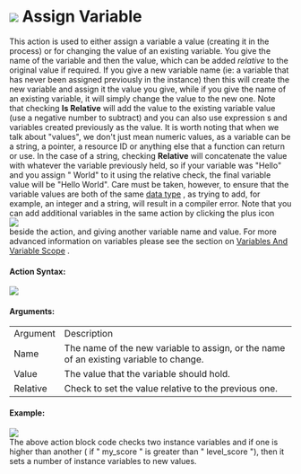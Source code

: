 #  ![](https://gms.magecorn.com/Manual/assets/Images/Scripting_Reference/Drag_And_Drop/Reference/Common/i_Common_Assign_Var.png) Assign Variable

This action is used to either assign a variable a value (creating it in
the process) or for changing the value of an existing variable. You give
the name of the variable and then the value, which can be added
*relative* to the original value if required. If you give a new variable
name (ie: a variable that has never been assigned previously in the
instance) then this will create the new variable and assign it the value
you give, while if you give the name of an existing variable, it will
simply change the value to the new one. Note that checking **Is
Relative** will add the value to the existing variable value (use a
negative number to subtract) and you can also use expression s and
variables created previously as the value. It is worth noting that when
we talk about "values", we don't just mean numeric values, as a variable
can be a string, a pointer, a resource ID or anything else that a
function can return or use. In the case of a string, checking
**Relative** will concatenate the value with whatever the variable
previously held, so if your variable was "Hello" and you assign " World"
to it using the relative check, the final variable value will be "Hello
World". Care must be taken, however, to ensure that the variable values
are both of the same [data
type](../../../GameMaker_Language/GML_Overview/Data_Types) , as
trying to add, for example, an integer and a string, will result in a
compiler error. Note that you can add additional variables in the same
action by clicking the plus icon  
![](https://gms.magecorn.com/Manual/assets/Images/Scripting_Reference/Drag_And_Drop/Reference/Icon_Expand_Arguments.png)  
beside the action, and giving another variable name and value. For more
advanced information on variables please see the section on [Variables
And Variable
Scope](../../../GameMaker_Language/GML_Overview/Variables_And_Variable_Scope)
.

#### Action Syntax:

  
![](https://gms.magecorn.com/Manual/assets/Images/Scripting_Reference/Drag_And_Drop/Reference/Common/a_Common_Assign_Var.png)  

#### Arguments:

|          |                                                                                        |
|----------|----------------------------------------------------------------------------------------|
| Argument | Description                                                                            |
| Name     | The name of the new variable to assign, or the name of an existing variable to change. |
| Value    | The value that the variable should hold.                                               |
| Relative | Check to set the value relative to the previous one.                                   |

#### Example:

  
![](https://gms.magecorn.com/Manual/assets/Images/Scripting_Reference/Drag_And_Drop/Reference/Common/e_Common_Assign_Var.png)  
The above action block code checks two instance variables and if one is
higher than another ( if " my_score " is greater than " level_score "),
then it sets a number of instance variables to new values.
